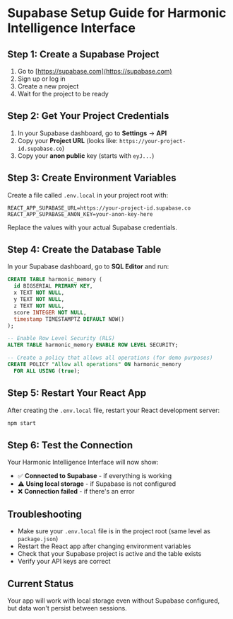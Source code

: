 # Supabase Setup Guide for Harmonic Intelligence Interface

## Step 1: Create a Supabase Project

1. Go to [https://supabase.com](https://supabase.com)
2. Sign up or log in
3. Create a new project
4. Wait for the project to be ready

## Step 2: Get Your Project Credentials

1. In your Supabase dashboard, go to **Settings** → **API**
2. Copy your **Project URL** (looks like: `https://your-project-id.supabase.co`)
3. Copy your **anon public** key (starts with `eyJ...`)

## Step 3: Create Environment Variables

Create a file called `.env.local` in your project root with:

```
REACT_APP_SUPABASE_URL=https://your-project-id.supabase.co
REACT_APP_SUPABASE_ANON_KEY=your-anon-key-here
```

Replace the values with your actual Supabase credentials.

## Step 4: Create the Database Table

In your Supabase dashboard, go to **SQL Editor** and run:

```sql
CREATE TABLE harmonic_memory (
  id BIGSERIAL PRIMARY KEY,
  x TEXT NOT NULL,
  y TEXT NOT NULL,
  z TEXT NOT NULL,
  score INTEGER NOT NULL,
  timestamp TIMESTAMPTZ DEFAULT NOW()
);

-- Enable Row Level Security (RLS)
ALTER TABLE harmonic_memory ENABLE ROW LEVEL SECURITY;

-- Create a policy that allows all operations (for demo purposes)
CREATE POLICY "Allow all operations" ON harmonic_memory
  FOR ALL USING (true);
```

## Step 5: Restart Your React App

After creating the `.env.local` file, restart your React development server:

```bash
npm start
```

## Step 6: Test the Connection

Your Harmonic Intelligence Interface will now show:
- ✅ **Connected to Supabase** - if everything is working
- ⚠ **Using local storage** - if Supabase is not configured
- ❌ **Connection failed** - if there's an error

## Troubleshooting

- Make sure your `.env.local` file is in the project root (same level as `package.json`)
- Restart the React app after changing environment variables
- Check that your Supabase project is active and the table exists
- Verify your API keys are correct

## Current Status

Your app will work with local storage even without Supabase configured, but data won't persist between sessions. 